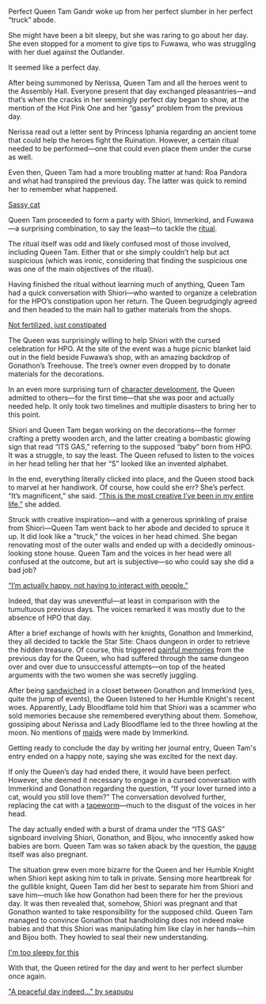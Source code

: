 <!-- title: Ouro Kronii -->
<!-- status: Alive -->

Perfect Queen Tam Gandr woke up from her perfect slumber in her perfect “truck” abode.

She might have been a bit sleepy, but she was raring to go about her day. She even stopped for a moment to give tips to Fuwawa, who was struggling with her duel against the Outlander.

It seemed like a perfect day.

After being summoned by Nerissa, Queen Tam and all the heroes went to the Assembly Hall. Everyone present that day exchanged pleasantries—and that’s when the cracks in her seemingly perfect day began to show, at the mention of the Hot Pink One and her “gassy” problem from the previous day.

Nerissa read out a letter sent by Princess Iphania regarding an ancient tome that could help the heroes fight the Ruination. However, a certain ritual needed to be performed—one that could even place them under the curse as well.

Even then, Queen Tam had a more troubling matter at hand: Roa Pandora and what had transpired the previous day. The latter was quick to remind her to remember what happened.

[Sassy cat](#embed:https://youtu.be/jayBiB9euJU?t=670)

Queen Tam proceeded to form a party with Shiori, Immerkind, and Fuwawa—a surprising combination, to say the least—to tackle the [ritual](https://www.youtube.com/live/jayBiB9euJU?si=_OcZUoqnxheMyQ4e&t=953).

The ritual itself was odd and likely confused most of those involved, including Queen Tam. Either that or she simply couldn’t help but act suspicious (which was ironic, considering that finding the suspicious one was one of the main objectives of the ritual).

Having finished the ritual without learning much of anything, Queen Tam had a quick conversation with Shiori—who wanted to organize a celebration for the HPO’s constipation upon her return. The Queen begrudgingly agreed and then headed to the main hall to gather materials from the shops.

[Not fertilized, just constipated](#embed:https://www.youtube.com/live/jayBiB9euJU?si=tksE1UT02lekWEbi&t=2380)

The Queen was surprisingly willing to help Shiori with the cursed celebration for HPO. At the site of the event was a huge picnic blanket laid out in the field beside Fuwawa’s shop, with an amazing backdrop of Gonathon’s Treehouse. The tree’s owner even dropped by to donate materials for the decorations.

In an even more surprising turn of [character development](https://youtu.be/jayBiB9euJU?t=3400), the Queen admitted to others—for the first time—that she was poor and actually needed help. It only took two timelines and multiple disasters to bring her to this point.

Shiori and Queen Tam began working on the decorations—the former crafting a pretty wooden arch, and the latter creating a bombastic glowing sign that read “ITS GAS,” referring to the supposed “baby” born from HPO. It was a struggle, to say the least. The Queen refused to listen to the voices in her head telling her that her “S” looked like an invented alphabet.

In the end, everything literally clicked into place, and the Queen stood back to marvel at her handiwork. Of course, how could she err? She’s perfect. “It’s magnificent,” she said. [“This is the most creative I’ve been in my entire life,”](https://youtu.be/jayBiB9euJU?t=4713) she added.

Struck with creative inspiration—and with a generous sprinkling of praise from Shiori—Queen Tam went back to her abode and decided to spruce it up. It did look like a "truck," the voices in her head chimed. She began renovating most of the outer walls and ended up with a decidedly ominous-looking stone house. Queen Tam and the voices in her head were all confused at the outcome, but art is subjective—so who could say she did a bad job?

[“I’m actually happy, not having to interact with people.”](#embed:https://youtu.be/jayBiB9euJU?t=6631)

Indeed, that day was uneventful—at least in comparison with the tumultuous previous days. The voices remarked it was mostly due to the absence of HPO that day.

After a brief exchange of howls with her knights, Gonathon and Immerkind, they all decided to tackle the Star Site: Chaos dungeon in order to retrieve the hidden treasure. Of course, this triggered [painful memories](https://youtu.be/jayBiB9euJU?t=7690) from the previous day for the Queen, who had suffered through the same dungeon over and over due to unsuccessful attempts—on top of the heated arguments with the two women she was secretly juggling.

After being [sandwiched](https://www.youtube.com/live/jayBiB9euJU?si=4RccvR8LrKblthRi&t=9682) in a closet between Gonathon and Immerkind (yes, quite the jump of events), the Queen listened to her Humble Knight's recent woes. Apparently, Lady Bloodflame told him that Shiori was a scammer who sold memories because she remembered everything about them. Somehow, gossiping about Nerissa and Lady Bloodflame led to the three howling at the moon. No mentions of [maids](https://youtu.be/jayBiB9euJU?t=9901) were made by Immerkind.

Getting ready to conclude the day by writing her journal entry, Queen Tam's entry ended on a happy note, saying she was excited for the next day.

If only the Queen’s day had ended there, it would have been perfect. However, she deemed it necessary to engage in a cursed conversation with Immerkind and Gonathon regarding the question, “If your lover turned into a cat, would you still love them?” The conversation devolved further, replacing the cat with a [tapeworm](https://youtu.be/jayBiB9euJU?t=11053)—much to the disgust of the voices in her head.

The day actually ended with a burst of drama under the “ITS GAS” signboard involving Shiori, Gonathon, and Bijou, who innocently asked how babies are born. Queen Tam was so taken aback by the question, the [pause](https://youtu.be/jayBiB9euJU?t=11542) itself was also pregnant.

The situation grew even more bizarre for the Queen and her Humble Knight when Shiori kept asking him to talk in private. Sensing more heartbreak for the gullible knight, Queen Tam did her best to separate him from Shiori and save him—much like how Gonathon had been there for her the previous day. It was then revealed that, somehow, Shiori was pregnant and that Gonathon wanted to take responsibility for the supposed child. Queen Tam managed to convince Gonathon that handholding does not indeed make babies and that this Shiori was manipulating him like clay in her hands—him and Bijou both. They howled to seal their new understanding.

[I'm too sleepy for this](#embed:https://www.youtube.com/live/jayBiB9euJU?si=JBsNjpi3chQw5tVT&t=12650)

With that, the Queen retired for the day and went to her perfect slumber once again.

["A peaceful day indeed..." by seapupu](https://x.com/seapupu290495/status/1920852715703320626)